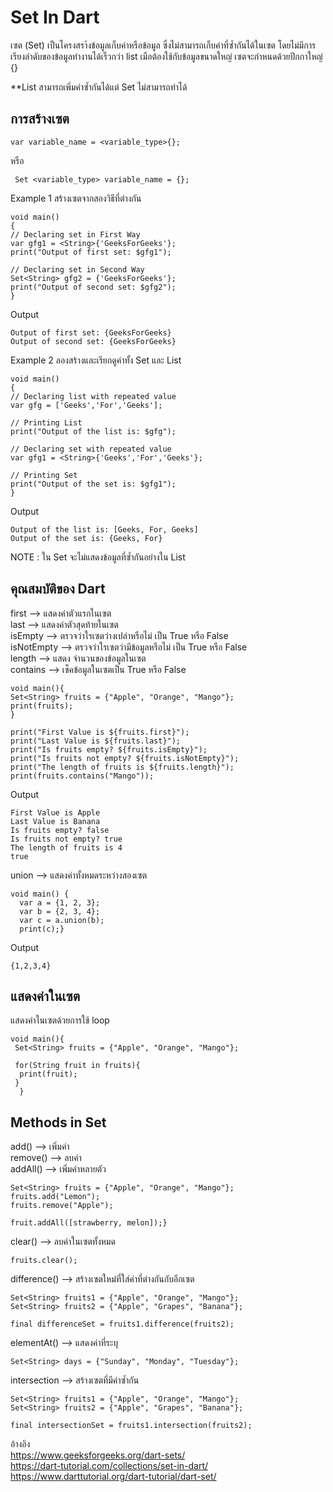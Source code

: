 # Set In Dart
เซต (Set) เป็นโครงสรา้งข้อมูลเก็บค่าหรือข้อมูล ซึ่งไม่สามารถเก็บค่าที่ซ้ำกันได้ในเซต โดยไม่มีการเรียงลำดับของข้อมูลทำงานได้เร็วกว่า list เมือต้องใช้กับข้อมูลขนาดใหญ่
  เซตจะกำหนดด้วยปีกกาใหญ่ {}
  
**List สามารถเพิ่มค่าซ้ำกันได้แต่ Set ไม่สามารถทำได้  
## การสร้างเซต

    var variable_name = <variable_type>{};
หรือ

     Set <variable_type> variable_name = {};
Example 1 สร้างเซตจากสองวิธีที่ต่างกัน

    void main()
    {
    // Declaring set in First Way
    var gfg1 = <String>{'GeeksForGeeks'};
    print("Output of first set: $gfg1");
   
    // Declaring set in Second Way
    Set<String> gfg2 = {'GeeksForGeeks'}; 
    print("Output of second set: $gfg2");
    }
Output

    Output of first set: {GeeksForGeeks}
    Output of second set: {GeeksForGeeks}
Example 2 ลองสร้างและเรียกดูค่าทั้ง Set และ List

    void main()
    {
    // Declaring list with repeated value
    var gfg = ['Geeks','For','Geeks'];
   
    // Printing List
    print("Output of the list is: $gfg");
     
    // Declaring set with repeated value
    var gfg1 = <String>{'Geeks','For','Geeks'}; 
   
    // Printing Set
    print("Output of the set is: $gfg1");
    }
Output

    Output of the list is: [Geeks, For, Geeks]
    Output of the set is: {Geeks, For}
NOTE : ใน Set จะไม่แสดงข้อมูลที่ซ้ำกันอย่างใน List  
## คุณสมบัติของ Dart
first --> แสดงค่าตัวแรกในเซต  
last --> แสดงค่าตัวสุดท้ายในเซต  
isEmpty --> ตรวจว่าใรเซตว่างเปล่าหรือไม่ เป็น True หรือ False  
isNotEmpty --> ตรวจว่าใรเซตว่ามีข้อมูลหรือไม่ เป็น True หรือ False  
length --> แสดง จำนวนของข้อมูลในเซต  
contains --> เช็คข้อมูลในเซตเป็น True หรือ False

    void main(){
    Set<String> fruits = {"Apple", "Orange", "Mango"};
    print(fruits);
    }
    
    print("First Value is ${fruits.first}");
    print("Last Value is ${fruits.last}");
    print("Is fruits empty? ${fruits.isEmpty}");
    print("Is fruits not empty? ${fruits.isNotEmpty}");
    print("The length of fruits is ${fruits.length}");
    print(fruits.contains("Mango"));
Output

    First Value is Apple
    Last Value is Banana
    Is fruits empty? false
    Is fruits not empty? true
    The length of fruits is 4
    true
union --> แสดงค่าทั้งหมดระหว่างสองเซต

    void main() {
      var a = {1, 2, 3};
      var b = {2, 3, 4};
      var c = a.union(b);
      print(c);}
Output

    {1,2,3,4}
## แสดงค่าในเซต
แสดงค่าในเซตด้วยการใช้ loop

    void main(){
     Set<String> fruits = {"Apple", "Orange", "Mango"};
  
     for(String fruit in fruits){
      print(fruit);
     }
      }

## Methods in Set
add() --> เพิ่มค่า  
remove() --> ลบค่า  
addAll() --> เพิ่มค่าหลายตัว


    Set<String> fruits = {"Apple", "Orange", "Mango"};
    fruits.add("Lemon");
    fruits.remove("Apple");
    
    fruit.addAll([strawberry, melon]);}

clear() --> ลบค่าในเซตทั้งหมด  

    fruits.clear();
difference() --> สร้างเซตใหม่ที่ใส่ค่าที่ต่างกันกับอีกเซต  

    Set<String> fruits1 = {"Apple", "Orange", "Mango"};
    Set<String> fruits2 = {"Apple", "Grapes", "Banana"};

    final differenceSet = fruits1.difference(fruits2);
elementAt() --> แสดงค่าที่ระบุ  

    Set<String> days = {"Sunday", "Monday", "Tuesday"};
intersection --> สร้างเซตที่มีค่าซ้ำกัน  

    Set<String> fruits1 = {"Apple", "Orange", "Mango"};
    Set<String> fruits2 = {"Apple", "Grapes", "Banana"};

    final intersectionSet = fruits1.intersection(fruits2);

อ้างอิง  
https://www.geeksforgeeks.org/dart-sets/  
https://dart-tutorial.com/collections/set-in-dart/  
https://www.darttutorial.org/dart-tutorial/dart-set/  
